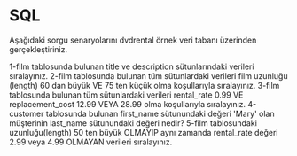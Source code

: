 # SQL

Aşağıdaki sorgu senaryolarını dvdrental örnek veri tabanı üzerinden gerçekleştiriniz.

1-film tablosunda bulunan title ve description sütunlarındaki verileri sıralayınız.
2-film tablosunda bulunan tüm sütunlardaki verileri film uzunluğu (length) 60 dan büyük VE 75 ten küçük olma koşullarıyla sıralayınız.
3-film tablosunda bulunan tüm sütunlardaki verileri rental_rate 0.99 VE replacement_cost 12.99 VEYA 28.99 olma koşullarıyla sıralayınız.
4-customer tablosunda bulunan first_name sütunundaki değeri 'Mary' olan müşterinin last_name sütunundaki değeri nedir?
5-film tablosundaki uzunluğu(length) 50 ten büyük OLMAYIP aynı zamanda rental_rate değeri 2.99 veya 4.99 OLMAYAN verileri sıralayınız.
